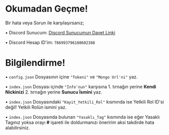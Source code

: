 # Okumadan Geçme!

Bir hata veya Sorun ile karşılaşırsanız;

• Discord Sunucum: [Discord Sunucumun Davet Linki](https://discord.gg/Dwnm7jA3fT) 

• Discord Hesap  ID'im: `786993796188602388`

# Bilgilendirme!

• `config.json` Dosyasının içine ```"Tokeni"``` ve ```"Mongo Url'ni"``` yaz. 

• `index.json` Dosyası içinde ```"İnfo'nun"``` karşısına 1. tırnağın yerine __Kendi Nickinizi__ 2. tırnağın yerine __Sunucu İsmini__ yaz.   

• `index.json` Dosyasındaki ```"Kayit_Yetkili_Rol"``` kısmında ise Yetkili Rol ID'si değil! Yetkili Rolün ismini yaz.

• `index.json` Dosyasında bulunan ```"Yasaklı_Tag"``` kısmında ise eğer Yasaklı Tagınız yoksa orayı __#__ işareti ile doldurmanızı öneririm aksi takdirde hata alabilirsiniz.



